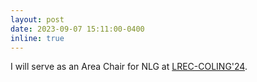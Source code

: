 ```yaml
---
layout: post
date: 2023-09-07 15:11:00-0400
inline: true
---
```

I will serve as an Area Chair for NLG at [LREC-COLING'24](https://lrec-coling-2024.org/).